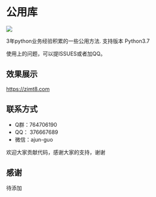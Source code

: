 # 公用库
![](https://www.zimt8.com/static/favicon/logo.png)

3年python业务经验积累的一些公用方法.
支持版本 Python3.7


 
使用上的问题，可以提ISSUES或者加QQ。



## 效果展示
https://zimt8.com

 

## 联系方式
- Q群：764706190
- QQ： 376667689
- 微信：ajun-guo

欢迎大家贡献代码，感谢大家的支持，谢谢

## 感谢
待添加
